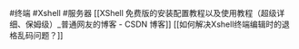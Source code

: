 #终端 #Xshell #服务器 
[[XShell 免费版的安装配置教程以及使用教程（超级详细、保姆级）_普通网友的博客 - CSDN 博客]]
[[如何解决Xshell终端编辑时的退格乱码问题？]]
